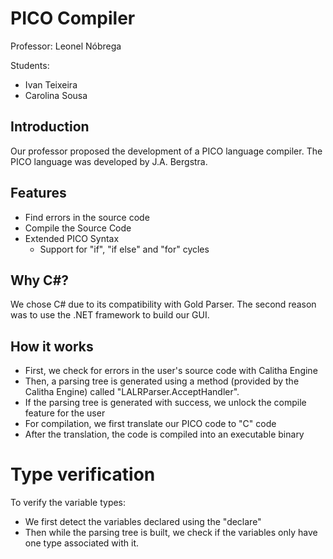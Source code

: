 # PICO Compiler
Professor: Leonel Nóbrega

Students:
- Ivan Teixeira
- Carolina Sousa

## Introduction
Our professor proposed the development of a PICO language compiler. The PICO language was developed by J.A. Bergstra.

## Features
- Find errors in the source code
- Compile the Source Code
- Extended PICO Syntax
   - Support for "if", "if else" and "for" cycles

## Why C#?
We chose C# due to its compatibility with Gold Parser. The second reason was to use the .NET framework to build our GUI.

## How it works
- First, we check for errors in the user's source code with Calitha Engine
- Then, a parsing tree is generated using a method (provided by the Calitha Engine) called "LALRParser.AcceptHandler".
- If the parsing tree is generated with success, we unlock the compile feature for the user
- For compilation, we first translate our PICO code to "C" code
- After the translation, the code is compiled into an executable binary

# Type verification
To verify the variable types:
- We first detect the variables declared using the "declare"
- Then while the parsing tree is built, we check if the variables only have one type associated with it.

